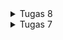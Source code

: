 <details>
<summary>Tugas 8</summary>

Nama   : Clarista <br/>
NPM    : 2206815541

1. Perbedaan antara `Navigator.push()` dan `Navigator.pushReplacement()` adalah
- `Navigator.push()` ini digunakan untuk menambahkan route ke dalam stack route yang ada di objek `Navigator`. Cara kerjanya mirip dengan tumpukan, dimana "item" terbaru akan berada di atas route yang sedang ditampilkan di page user. Contoh implementasinya adalah:
```
Navigator.push(
  context,
  MaterialPageRoute(builder: (context) =>PageYangDituju()),
);
```
- `Navigator.pushReplacement()` ini digunakan untuk menghapus route yang sedang ditampilkan kepada user dan menggantinya dengan route lain. Pushreplacement ini membuat aplikasi berpindah dari route yang sedang ditampilkan kepada user ke suatu route yang diberikan. Contoh implementasinya adalah:
```
Navigator.pushReplacement(
  context,
  MaterialPageRoute(builder: (context) =>PageYangDituju()),
);
```
Perbedaan antara `navigation.push()` dan `navigation.pushReplacement()` adalah pada apa yang dilakukan kepada route yang berada pada atas stack. `Push` menambahkan route baru, sedangkan `pushReplacement` menggantikan route dengan route baru.

2. Jelaskan masing-masing layout widget pada Flutter dan konteks penggunaannya masing-masing!
Pada program saya, layout widget yang saya gunakan adalah:
- Container Widget: Container adalah widget yang serbaguna untuk mengatur tampilan tata letak dan dekorasi elemen-elemen dalam aplikasi. Mengatur properti seperti warna latar belakang, padding, margin, dan sebagainya. Ini berguna untuk mengatur tampilan dan tata letak umum dalam aplikasi

- ListView Widget: ListView digunakan ketikamemiliki daftar elemen yang panjang atau dinamis yang perlu ditampilkan dalam daftar gulir. Ini memungkinkan pengguna untuk menggulir daftar elemen dengan mudah.

- GridView Widget: GridView digunakan untuk mengatur elemen-elemen dalam bentuk grid (kotak atau baris dan kolom). Ini berguna untuk menampilkan elemen-elemen dalam grid seperti galeri foto atau grid produk dalam aplikasi belanja.

- Card Widget: Card adalah widget yang digunakan untuk menampilkan informasi dalam bentuk kartu yang memiliki bayangan dan sudut melengkung. Ini cocok untuk menampilkan informasi yang terkait, seperti entri daftar atau detail produk.

3.  Sebutkan apa saja elemen input pada form yang kamu pakai pada tugas kali ini dan jelaskan mengapa kamu menggunakan elemen input tersebut!
Elemen input yang saya pakai adalah TextFormField untuk menerima input nama item, amount, harga dan deskripsi. Saya menggunakan elemen input ini karena elemen ini cocok digunakan untuk mengumpulkan input dari pengguna dalam bentuk teks.

4. Bagaimana penerapan clean architecture pada aplikasi Flutter?
Clean architecture adalah sebuah pendekatan yang mengorganisir kode dalam lapisan-lapisan terpisah dan independen satu sama lain. Pendekatan ini bertujuan untuk meningkatkan struktur, uji, dan pemeliharaan aplikasi dengan memisahkan tanggung jawab yang berbeda.

Dalam konteks aplikasi Flutter, clean architecture memiliki tiga lapisan utama:

- Presentation Layer (Lapisan Presentasi):
Ini adalah lapisan yang berkaitan dengan antarmuka pengguna dan manajemen keadaan UI. Di sinilah elemen-elemen tampilan pengguna seperti widget Flutter dikelola.

- Business Logic Layer (Lapisan Logika Bisnis):
Lapisan ini berisi logika bisnis inti aplikasi yang terisolasi dari lapisan tampilan. Flutter umumnya menggunakan pola desain seperti BLoC (Business Logic Component), Provider, atau Redux untuk mengatur logika bisnis ini.

- Data Layer (Lapisan Data):
Ini adalah lapisan yang menangani akses ke data eksternal seperti panggilan API, basis data, penyimpanan lokal, atau sumber data lainnya yang mungkin diperlukan oleh aplikasi.

5. Jelaskan bagaimana cara kamu mengimplementasikan checklist di atas secara step-by-step! (bukan hanya sekadar mengikuti tutorial)

1. **Membuat Halaman Formulir Tambah Item Baru:**
   - Untuk membuat halaman baru, saya membuat sebuah widget StatefulWidget yang disebut `ShopFormPage` dalam berkas `stokbox_form.dart`. Widget ini akan menjadi halaman formulir tambah item baru.

   ```dart
   class ShopFormPage extends StatefulWidget {
       const ShopFormPage({super.key});
       @override
       State<ShopFormPage> createState() => _ShopFormPageState();
   }
   ```

   - Di dalam `_ShopFormPageState`, saya membuat sebuah formulir dengan widget `Form`. Saya juga menggunakan `GlobalKey<FormState>` untuk mengelola state formulir dan validasi.

   ```dart
   class _ShopFormPageState extends State<ShopFormPage> {
       final _formKey = GlobalKey<FormState>();
       String _name = "";
       int _amount = 0;
       int _price = 0;
       String _description = "";
   }
   ```

   - Selanjutnya, saya menambahkan elemen-elemen input seperti `TextFormField` untuk `name`, `amount`, dan `description`. Saya juga dapat menambahkan field `price`.

   ```dart
   Padding(
         padding: const EdgeInsets.all(8.0),
         child: TextFormField(
         decoration: InputDecoration(
            hintText: "Nama Item",
            labelText: "Nama Item",
            border: OutlineInputBorder(
               borderRadius: BorderRadius.circular(5.0),
            ),
         ),
         onChanged: (String? value) {
            setState(() {
               _name = value!;
            });
         },
         validator: (String? value) {
            if (value == null || value.isEmpty) {
               return "Nama item tidak boleh kosong!";
            }
            return null;
         },
         ),
      ),
      Padding(
         padding: const EdgeInsets.all(8.0),
         child: TextFormField(
         decoration: InputDecoration(
            hintText: "Jumlah",
            labelText: "Jumlah",
            border: OutlineInputBorder(
               borderRadius: BorderRadius.circular(5.0),
            ),
         ),
         onChanged: (String? value) {
            setState(() {
               _amount = int.parse(value!);
            });
         },
         validator: (String? value) {
            if (value == null || value.isEmpty) {
               return "Jumlah tidak boleh kosong!";
            }
            if (int.tryParse(value) == null) {
               return "Jumlah harus berupa angka!";
            }
            return null;
         },
         ),
      ),
      Padding(
         padding: const EdgeInsets.all(8.0),
         child: TextFormField(
         decoration: InputDecoration(
            hintText: "Harga",
            labelText: "Harga",
            border: OutlineInputBorder(
               borderRadius: BorderRadius.circular(5.0),
            ),
         ),
         onChanged: (String? value) {
            setState(() {
               _price = int.parse(value!);
            });
         },
         validator: (String? value) {
            if (value == null || value.isEmpty) {
               return "Harga tidak boleh kosong!";
            }
            if (int.tryParse(value) == null) {
               return "Harga harus berupa angka!";
            }
            return null;
         },
         ),
      ),
      Padding(
         padding: const EdgeInsets.all(8.0),
         child: TextFormField(
         decoration: InputDecoration(
            hintText: "Deskripsi",
            labelText: "Deskripsi",
            border: OutlineInputBorder(
               borderRadius: BorderRadius.circular(5.0),
            ),
         ),
         onChanged: (String? value) {
            setState(() {
               _description = value!;
            });
         },
         validator: (String? value) {
            if (value == null || value.isEmpty) {
               return "Deskripsi tidak boleh kosong!";
            }
            return null;
         },
         ),
      ),
   
   ```

2. Di halaman utama, tambahkan tombol "Tambah Item" dengan menggunakan widget ElevatedButton atau TextButton dan tambahkan perintah navigasi ke halaman form tambah item saat tombol ditekan. 
```dart
ElevatedButton(
  onPressed: () {
    Navigator.push(
      context,
      MaterialPageRoute(builder: (context) => FormTambahItemPage()),
    );
  },
  child: Text("Tambah Item"),
)
```


3. Terakhir, setelah pengguna mengisi formulir dan menekan tombol **"Save"**, saya menampilkan data yang diisi dalam sebuah pop-up menggunakan `showDialog()`.

4. **Membuat Drawer:**
   - Untuk membuat drawer, saya membuat sebuah widget `LeftDrawer` dalam berkas `left_drawer.dart`. Widget ini akan menjadi drawer yang berisi opsi navigasi.

   ```dart
   Widget build(BuildContext context) {
    return Drawer(
      child: ListView(
        children: [
          const DrawerHeader(
            decoration: BoxDecoration(
              color: Colors.indigoAccent,
            ),
   ```
   - Pada bagian routing untuk opsi navigasi, saya dapat menggunakan `Navigator.pushReplacement()` untuk mengarahkan pengguna ke halaman yang sesuai saat opsi "Halaman Utama" atau "Tambah Item" dipilih.

   ```dart
   ListTile(
            leading: const Icon(Icons.home_outlined),
            title: const Text('Halaman Utama'),
            // Bagian redirection ke MyHomePage
            onTap: () {
              Navigator.pushReplacement(
                  context,
                  MaterialPageRoute(
                    builder: (context) => MyHomePage(),
                  ));
            },
          ),
      ListTile(
      leading: const Icon(Icons.add_shopping_cart),
      title: const Text('Tambah Item'),
      // Bagian redirection ke ShopFormPage
      onTap: () {
         Navigator.pushReplacement(
            context,
            MaterialPageRoute(
               builder: (context) => ShopFormPage(),
            ));
      },
      ),
      ListTile(
      leading: const Icon(Icons.view_list),
      title: const Text('Lihat Item'),
      onTap: () {
         Navigator.pushReplacement(
            context,
            MaterialPageRoute(
            builder: (context) => ProductListPage(productList: productList),
            ));
      },
      )
   ```


</details>


<details>
<summary>Tugas 7</summary>
----- TUGAS 7 ------

Nama   : Clarista <br/>
NPM    : 2206815541

1. Perbedaan utama antara stateless dan stateful widget dalam konteks pengembangan aplikasi Flutter<br/>
`Stateless Widget:`<br/>
Stateless widget adalah widget yang tidak memiliki perubahan internal (state) selama aplikasi masih berjalan. Stateless widget cocok digunakan untuk elemen UI yang tidak perlu diperbarui atau tidak berubah selama aplikasi berjalan. Stateless widget tidak memiliki metode `setState()`, sehingga tidak dapat memperbarui tampilan secara dinamis. Contoh penggunaan stateless widget adalah widget `ShopCard`. <br/>

`Stateful Widget:`<br/>
Stateful widget adalah widget yang memiliki perubahan internal (state) yang dapat diperbarui selama aplikasi berjalan. Ini digunakan untuk elemen UI yang memerlukan pembaruan tampilan berdasarkan perubahan data atau interaksi pengguna. Stateful widget memiliki metode `setState()`, yang memungkinkan kita memperbarui tampilan ketika ada perubahan state. Contoh penggunaan stateful widget dalam Flutter biasanya melibatkan widget seperti `ListView`, `TextField`, dan lainnya yang perlu bereaksi terhadap input atau perubahan data.

2. Widget yang saya gunakan untuk menyelesaikan tugas ini dan fungsinya:

- `MyHomePage` (Stateless Widget):<br/>
Widget ini adalah halaman utama aplikasi yang menampilkan daftar tombol untuk berbagai tindakan. Ini menggunakan `GridView` untuk menampilkan daftar `ShopCard` berdasarkan `ShopItem`. `MyHomePage` memiliki metode `build()` yang menggambarkan tampilan halaman.

- `ShopCard` (Stateless Widget):<br/>
Widget ini digunakan untuk menampilkan kartu dengan ikon dan teks yang mewakili tindakan yang dapat dilakukan oleh pengguna. Menerima `ShopItem` sebagai argumen konstruktor untuk menentukan ikon dan teks yang akan ditampilkan. Ketika card diklik, dia menampilkan SnackBar untuk memberi tahu pengguna action apa yang dilakukan.

- `ShopItem` (Kelas Model):<br/>
Kelas ini digunakan untuk mewakili barang-barang yang dapat ditampilkan dalam daftar tombol. Setiap `ShopItem` memiliki nama (teks) dan ikon (IconData) yang berkaitan dengan action yang akan diambil oleh pengguna.

3. Implementasi Checklist Step-by-Step:

- Mengganti tema warna aplikasi menjadi berbagai warna:
   - Mengubah `colorScheme` dalam MaterialApp untuk menggunakan warna dari getButtonColor.

- Mengubah sifat widget halaman menu menjadi stateless:
   - Mengganti `MyHomePage` dari `StatefulWidget` menjadi `StatelessWidget`.

- Menambahkan daftar barang-barang yang simpan dalam `MyHomePage`:
   - Membuat list `ShopItem` yang mewakili tombol-tombol yang akan ditampilkan.

- Menampilkan daftar tombol menggunakan `GridView`:
   - Menggunakan `GridView.count` untuk menampilkan daftar `ShopCard` berdasarkan `ShopItem`.

- Membuat `ShopCard` sebagai widget stateless:
   - Membuat widget `ShopCard` yang menerima `ShopItem` sebagai argumen konstruktor.
   - Menggunakan `Material` dan `InkWell` untuk membuat kartu responsif terhadap sentuhan (onTap).
   - Menampilkan ikon dan teks berdasarkan `ShopItem` yang diberikan.
   - Menampilkan SnackBar ketika card diklik. <br/>
   Saat tombol di dalam aplikasi Flutter yang telah saya buat ditekan, saya mengimplementasikan action untuk menampilkan Snackbar dengan pesan yang sesuai dengan tombol yang ditekan. Misalnya, ketika saya menekan tombol "Lihat Produk", maka akan muncul Snackbar dengan pesan "Kamu telah menekan tombol Lihat Produk!". Saat saya menekan tombol "Tambah Produk", Snackbar akan muncul dengan pesan "Kamu telah menekan tombol Tambah Produk!", dan ketika saya menekan tombol "Logout", Snackbar akan muncul dengan pesan "Kamu telah menekan tombol Logout!". Implementasi ini memungkinkan pesan yang ditampilkan dalam Snackbar untuk dinamis sesuai dengan action yang dilakukan oleh user, sehingga memberikan feedback yang jelas tentang action yang telah dilakukan dalam aplikasi.

</details>
